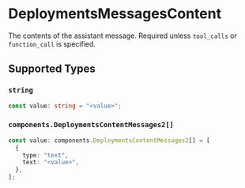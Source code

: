 # DeploymentsMessagesContent

The contents of the assistant message. Required unless `tool_calls` or `function_call` is specified.


## Supported Types

### `string`

```typescript
const value: string = "<value>";
```

### `components.DeploymentsContentMessages2[]`

```typescript
const value: components.DeploymentsContentMessages2[] = [
  {
    type: "text",
    text: "<value>",
  },
];
```

